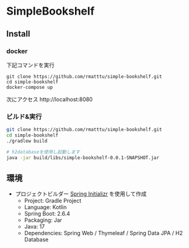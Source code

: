 # SimpleBookshelf

## Install

### docker

下記コマンドを実行

```
git clone https://github.com/rmatttu/simple-bookshelf.git
cd simple-bookshelf
docker-compose up
```

次にアクセス http://localhost:8080

### ビルド&実行

```bash
git clone https://github.com/rmatttu/simple-bookshelf.git
cd simple-bookshelf
./gradlew build

# h2databaseを使用し起動します
java -jar build/libs/simple-bookshelf-0.0.1-SNAPSHOT.jar
```

## 環境

* プロジェクトビルダー [Spring Initializr](https://start.spring.io/) を使用して作成
  * Project: Gradle Project
  * Language: Kotlin
  * Spring Boot: 2.6.4
  * Packaging: Jar
  * Java: 17
  * Dependencies: Spring Web / Thymeleaf / Spring Data JPA / H2 Database
